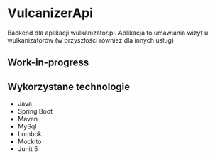 # VulcanizerApi
Backend dla aplikacji wulkanizator.pl. Aplikacja to umawiania wizyt u wulkanizatorów (w przyszłości również dla innych 
usług)

## Work-in-progress

## Wykorzystane technologie
* Java
* Spring Boot
* Maven
* MySql
* Lombok
* Mockito
* Junit 5
